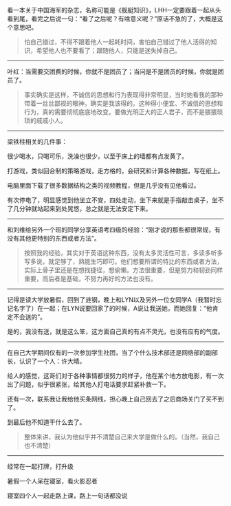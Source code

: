 看一本关于中国海军的杂志，名称可能是《舰艇知识》，LHH一定要跟着一起从头看到尾，看完之后说一句：“看了之后呢？有啥意义呢？”原话不急的了，大概是这个意思吧。

> 怕自己错过，不得不跟着他人一起耗时间，害怕自己错过了他人活得的知识，希望他人也不要看了；跟随他人，只能是迷失掉自己。

---

叶红：当需要交团费的时候，你就不是团员了；当问是不是团员的时候，你就是团员了。

> 事实确实是这样，不诚信的思想和行为表现得非常明显，当时她看我的那种带着一丝丝鄙视的眼神，确实是我该得的。这种得小便宜、不诚信的思想和行为，真的需要彻彻底底地改变。要做光明正大的正人君子，而不是猥猥琐琐的戚戚小人。

---

梁铁柱相关的几件事：

很少喝水，只喝可乐，洗澡也很少，以至于床上的墙都有点发黄了。

打游戏，类似回合制的策略游戏，走方格的，会研究和计算各种数据，写在纸上。

电脑里面下载了很多数据结构之类的视频教程，但是几乎没有见他看过。

有次停电了，明显感觉到他坐立不安，四处走动，坐下来就是手指敲击桌子，坐不了几分钟就站起来到处晃悠，总之就是无法安定下来。

---

和刘维给另外一个班的同学分享英语考四级的经验：“刚才说的那些都很常规，有没有其他更特别的东西或者方法”。

> 按照我的经验，其实对于英语这种东西，没有太多灵活性可言，多读多听多写多说，就足够了，熟能生巧即可。他们想要所谓的特比的东西或者方法，实际上骨子里还是在想找捷径，想偷懒。方法很重要，但是努力和韧劲同样重要，而后者是基础，不努力再好的方法也没有。

---

记得是读大学放暑假，回到了涟钢，晚上和LYN以及另外一位女同学A（我暂时忘记名字了）在一起；在LYN说要回家了的时候，A说让我送她，而她回复：“他肯定不会送的”。

是的，我没有送，就是这么笨，这方面自己真的有点不灵光，也没有应有的气度。

---

在自己大学期间仅有的一次参加学生社团，当了个什么技术部还是网络部的副部长，认识了一个人：许大晴。

给人的感觉，这哥们对于各种事情都很努力的样子，他在某个地方放电影，有一次出了问题，似乎很紧张，给其他人打电话要求赶紧补救一下。

还有一次，联系我让我给他买条网线，担心晚上自己回去了之后商场关门了买不到了。

到最后他不知道干什么去了。

> 整体来讲，我认为他似乎并不清楚自己来大学是做什么的。（当然，我自己也不清楚）

---

经常在一起打牌，打升级

暑假一个人呆在寝室，看火影忍者

寝室四个人一起走路上课，路上一句话都没说



